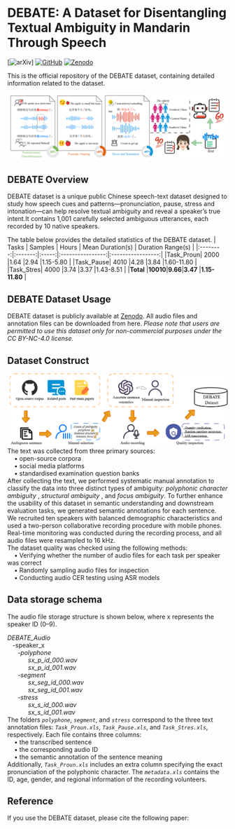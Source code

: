# DEBATE: A Dataset for Disentangling Textual Ambiguity in Mandarin Through Speech
[![arXiv](https://img.shields.io/badge/Arxiv-paper-blue)]  [![GitHub](https://img.shields.io/badge/GitHub-Repo-green)](https://github.com/SmileHnu/DEBATE) [![Zenodo](https://img.shields.io/badge/Zenodo-dataset-yellow)](https://zenodo.org/records/15609922)

This is the official repository of the DEBATE dataset, containing detailed information related to the dataset.
<div align="center"><img width="600px" src="figure/overview.png" /></div>

## DEBATE Overview

DEBATE dataset is a unique public Chinese speech-text dataset designed to study how speech cues and patterns—pronunciation, pause, stress and intonation—can help resolve textual ambiguity and reveal a speaker’s true intent.It contains 1,001 carefully selected ambiguous utterances, each recorded by 10 native speakers. 

The table below provides the detailed statistics of the DEBATE dataset.
|   Tasks  | Samples | Hours | Mean Duration(s) | Duration Range(s) |
|:--------:|:-------:|:-----:|:----------------:|:-----------------:|
|Task_Proun| 2000    |1.64   |2.94              |1.15-5.80          |
|Task_Pause| 4010    |4.28   |3.84              |1.60-11.80         |
|Task_Stres| 4000    |3.74   |3.37              |1.43-8.51          |
|**Total** |**10010**|**9.66**|**3.47**         |**1.15-11.80**     |

## DEBATE Dataset Usage
DEBATE dataset is publicly available at [Zenodo](https://zenodo.org/records/15609922). All audio files and annotation files can be downloaded from here. <i>Please note that users are permitted to use this dataset only for non-commercial purposes under the CC BY-NC-4.0 license.</i>

## Dataset Construct
<div align="center"><img width="600px" src="figure/pipeline.png" /></div>
The text was collected from three primary sources:<br>
&nbsp;&nbsp;&nbsp;&nbsp;&bull; open-source corpora<br>
&nbsp;&nbsp;&nbsp;&nbsp;&bull; social media platforms<br>
&nbsp;&nbsp;&nbsp;&nbsp;&bull; standardised examination question banks<br>
After collecting the text, we performed systematic manual annotation to classify the data into three distinct types of ambiguity: <i>polyphonic character ambiguity</i> , <i>structural ambiguity</i> , and <i>focus ambiguity</i>. To further enhance the usability of this dataset in semantic understanding and downstream evaluation tasks, we generated semantic annotations for each sentence. <br>
We recruited ten speakers with balanced demographic characteristics and used a two-person collaborative recording procedure with mobile phones. Real-time monitoring was conducted during the recording process, and all audio files were resampled to 16 kHz.<br>
The dataset quality was checked using the following methods:<br>
&nbsp;&nbsp;&nbsp;&nbsp;&bull; Verifying whether the number of audio files for each task per speaker was correct<br>
&nbsp;&nbsp;&nbsp;&nbsp;&bull; Randomly sampling audio files for inspection<br>
&nbsp;&nbsp;&nbsp;&nbsp;&bull; Conducting audio CER testing using ASR models

## Data storage schema
The audio file storage structure is shown below, where x represents the speaker ID (0–9).

<i>DEBATE_Audio</i><br>
&nbsp;&nbsp;&nbsp;-speaker_x<br>
&nbsp;&nbsp;&nbsp;&nbsp;&nbsp;&nbsp;-<i>polyphone</i><br>
&nbsp;&nbsp;&nbsp;&nbsp;&nbsp;&nbsp;&nbsp;&nbsp;&nbsp;&nbsp;&nbsp;&nbsp;<i>sx_p_id_000.wav</i><br>
&nbsp;&nbsp;&nbsp;&nbsp;&nbsp;&nbsp;&nbsp;&nbsp;&nbsp;&nbsp;&nbsp;&nbsp;<i>sx_p_id_001.wav</i><br>
&nbsp;&nbsp;&nbsp;&nbsp;&nbsp;&nbsp;-<i>segment</i><br>
&nbsp;&nbsp;&nbsp;&nbsp;&nbsp;&nbsp;&nbsp;&nbsp;&nbsp;&nbsp;&nbsp;&nbsp;<i>sx_seg_id_000.wav</i><br>
&nbsp;&nbsp;&nbsp;&nbsp;&nbsp;&nbsp;&nbsp;&nbsp;&nbsp;&nbsp;&nbsp;&nbsp;<i>sx_seg_id_001.wav</i><br>
&nbsp;&nbsp;&nbsp;&nbsp;&nbsp;&nbsp;-<i>stress</i><br>
&nbsp;&nbsp;&nbsp;&nbsp;&nbsp;&nbsp;&nbsp;&nbsp;&nbsp;&nbsp;&nbsp;&nbsp;<i>sx_s_id_000.wav</i><br>
&nbsp;&nbsp;&nbsp;&nbsp;&nbsp;&nbsp;&nbsp;&nbsp;&nbsp;&nbsp;&nbsp;&nbsp;<i>sx_s_id_001.wav</i><br>
The folders <code><i>polyphone</i></code>, <code><i>segment</i></code>, and <code><i>stress</i></code> correspond to the three text annotation files: <code><i>Task_Proun.xls</i></code>, <code><i>Task_Pause.xls</i></code>, and <code><i>Task_Stres.xls</i></code>, respectively. Each file contains three columns:<br>
&nbsp;&nbsp;&nbsp;&nbsp;&bull; the transcribed sentence<br>
&nbsp;&nbsp;&nbsp;&nbsp;&bull; the corresponding audio ID<br>
&nbsp;&nbsp;&nbsp;&nbsp;&bull; the semantic annotation of the sentence meaning<br>
Additionally, <code><i>Task_Proun.xls</i></code> includes an extra column specifying the exact pronunciation of the polyphonic character. The <code><i>metadata.xls</i></code> contains the ID, age, gender, and regional information of the recording volunteers.

## Reference
If you use the DEBATE dataset, please cite the following paper:
```bibtex
```

